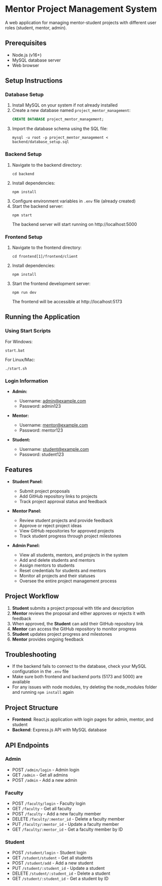 # Mentor Project Management System

A web application for managing mentor-student projects with different user roles (student, mentor, admin).

## Prerequisites

- Node.js (v16+)
- MySQL database server
- Web browser

## Setup Instructions

### Database Setup

1. Install MySQL on your system if not already installed
2. Create a new database named `project_mentor_management`:
   ```sql
   CREATE DATABASE project_mentor_management;
   ```
3. Import the database schema using the SQL file:
   ```
   mysql -u root -p project_mentor_management < backend/database_setup.sql
   ```
   
### Backend Setup

1. Navigate to the backend directory:
   ```
   cd backend
   ```
2. Install dependencies:
   ```
   npm install
   ```
3. Configure environment variables in `.env` file (already created)
4. Start the backend server:
   ```
   npm start
   ```
   The backend server will start running on http://localhost:5000

### Frontend Setup

1. Navigate to the frontend directory:
   ```
   cd frontend[1]/frontend/client
   ```
2. Install dependencies:
   ```
   npm install
   ```
3. Start the frontend development server:
   ```
   npm run dev
   ```
   The frontend will be accessible at http://localhost:5173

## Running the Application

### Using Start Scripts

For Windows:
```
start.bat
```

For Linux/Mac:
```
./start.sh
```

### Login Information

- **Admin:**
  - Username: admin@example.com
  - Password: admin123

- **Mentor:**
  - Username: mentor@example.com
  - Password: mentor123

- **Student:**
  - Username: student@example.com
  - Password: student123

## Features

- **Student Panel:** 
  - Submit project proposals
  - Add GitHub repository links to projects
  - Track project approval status and feedback

- **Mentor Panel:** 
  - Review student projects and provide feedback
  - Approve or reject project ideas
  - View GitHub repositories for approved projects
  - Track student progress through project milestones

- **Admin Panel:** 
  - View all students, mentors, and projects in the system
  - Add and delete students and mentors
  - Assign mentors to students
  - Reset credentials for students and mentors
  - Monitor all projects and their statuses
  - Oversee the entire project management process

## Project Workflow

1. **Student** submits a project proposal with title and description
2. **Mentor** reviews the proposal and either approves or rejects it with feedback
3. When approved, the **Student** can add their GitHub repository link
4. **Mentor** can access the GitHub repository to monitor progress
5. **Student** updates project progress and milestones
6. **Mentor** provides ongoing feedback

## Troubleshooting

- If the backend fails to connect to the database, check your MySQL configuration in the `.env` file
- Make sure both frontend and backend ports (5173 and 5000) are available
- For any issues with node modules, try deleting the node_modules folder and running `npm install` again

## Project Structure

- **Frontend**: React.js application with login pages for admin, mentor, and student
- **Backend**: Express.js API with MySQL database

## API Endpoints

### Admin
- POST `/admin/login` - Admin login
- GET `/admin` - Get all admins
- POST `/admin` - Add a new admin

### Faculty
- POST `/faculty/login` - Faculty login
- GET `/faculty` - Get all faculty
- POST `/faculty` - Add a new faculty member
- DELETE `/faculty/:mentor_id` - Delete a faculty member
- PUT `/faculty/:mentor_id` - Update a faculty member
- GET `/faculty/:mentor_id` - Get a faculty member by ID

### Student
- POST `/student/login` - Student login
- GET `/student/student` - Get all students
- POST `/student/add` - Add a new student
- PUT `/student/:student_id` - Update a student
- DELETE `/student/:student_id` - Delete a student
- GET `/student/:student_id` - Get a student by ID 
